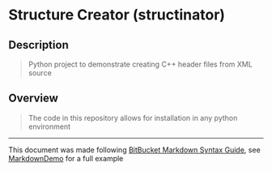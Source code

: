 # Structure Creator (structinator)

## Description
> Python project to demonstrate creating C++ header files from XML source


## Overview
> The code in this repository allows for installation in any python environment


***
This document was made following [BitBucket Markdown Syntax
Guide](https://confluence.atlassian.com/bitbucketserver/markdown-syntax-guide-776639995.html), see
[MarkdownDemo](https://bitbucket.org/tutorials/markdowndemo/src/master/) for a full
example

